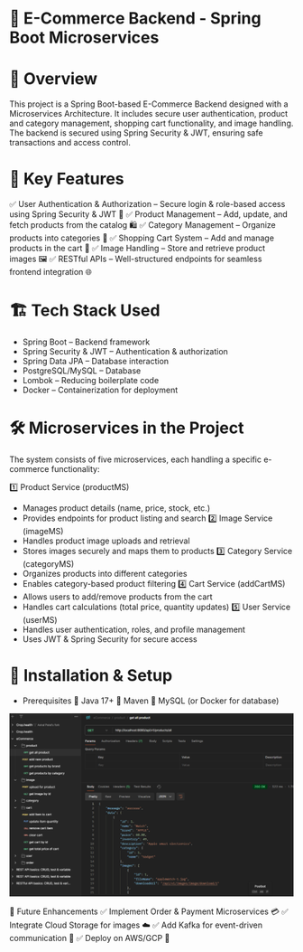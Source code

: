 # 🛒 E-Commerce Backend - Spring Boot Microservices
# 🚀 Overview
This project is a Spring Boot-based E-Commerce Backend designed with a Microservices Architecture. It includes secure user authentication, product and category management, shopping cart functionality, and image handling. The backend is secured using Spring Security & JWT, ensuring safe transactions and access control.

# 📌 Key Features
✅ User Authentication & Authorization – Secure login & role-based access using Spring Security & JWT 🔐
✅ Product Management – Add, update, and fetch products from the catalog 🛍️
✅ Category Management – Organize products into categories 📂
✅ Shopping Cart System – Add and manage products in the cart 🛒
✅ Image Handling – Store and retrieve product images 🖼️
✅ RESTful APIs – Well-structured endpoints for seamless frontend integration 🌐

# 🏗️ Tech Stack Used
* Spring Boot – Backend framework
* Spring Security & JWT – Authentication & authorization
* Spring Data JPA – Database interaction
* PostgreSQL/MySQL – Database
* Lombok – Reducing boilerplate code
* Docker – Containerization for deployment
# 🛠️ Microservices in the Project
The system consists of five microservices, each handling a specific e-commerce functionality:

1️⃣ Product Service (productMS)
* Manages product details (name, price, stock, etc.)
* Provides endpoints for product listing and search
2️⃣ Image Service (imageMS)
* Handles product image uploads and retrieval
* Stores images securely and maps them to products
3️⃣ Category Service (categoryMS)
* Organizes products into different categories
* Enables category-based product filtering
4️⃣ Cart Service (addCartMS)
* Allows users to add/remove products from the cart
* Handles cart calculations (total price, quantity updates)
5️⃣ User Service (userMS)
* Handles user authentication, roles, and profile management
* Uses JWT & Spring Security for secure access
# 📲 Installation & Setup
* Prerequisites
📌 Java 17+
📌 Maven
📌 MySQL (or Docker for database)

![image alt](https://github.com/patelaviral/spring-boot-eCommerce/blob/422924d72e1af7fb1efa891162ceaf4d61854c12/Screenshot%202024-12-10%20225632.png)

🎯 Future Enhancements
✅ Implement Order & Payment Microservices 💳
✅ Integrate Cloud Storage for images ☁️
✅ Add Kafka for event-driven communication 📢
✅ Deploy on AWS/GCP 🚀
